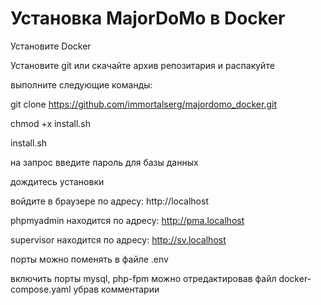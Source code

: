 # Установка MajorDoMo в Docker

Установите Docker 

Установите git или скачайте архив репозитария и распакуйте

выполните следующие команды:

git clone https://github.com/immortalserg/majordomo_docker.git

chmod +x install.sh

install.sh

на запрос введите пароль для базы данных

дождитесь установки

войдите в браузере по адресу: http://localhost

phpmyadmin находится по адресу: http://pma.localhost

supervisor находится по адресу: http://sv.localhost

порты можно поменять в файле .env

включить порты mysql, php-fpm можно отредактировав файл docker-compose.yaml убрав комментарии
